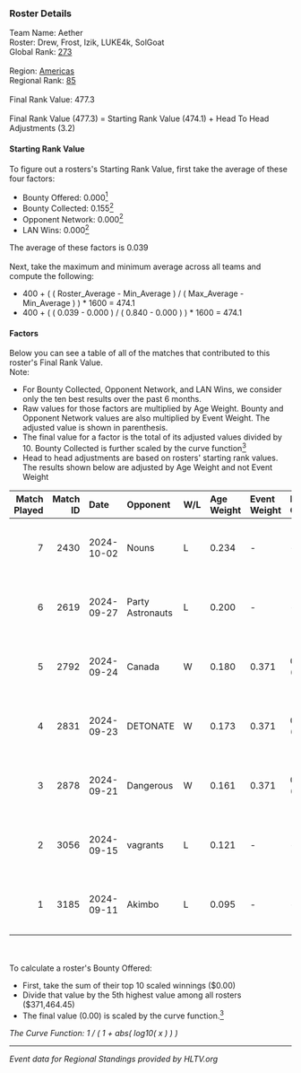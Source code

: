 ### Roster Details<br />
Team Name: Aether<br />
Roster: Drew, Frost, Izik, LUKE4k, SolGoat<br />
Global Rank: [273](../../standings_global_2025_02_24.md)<br />
<br />
Region: [Americas]( ../../standings_americas_2025_02_24.md)<br />
Regional Rank: [85]( ../../standings_americas_2025_02_24.md)<br />
<br />
Final Rank Value:  477.3<br />
<br />
Final Rank Value (477.3) = Starting Rank Value (474.1) + Head To Head Adjustments (3.2)<br />

#### Starting Rank Value<br />
To figure out a rosters's Starting Rank Value, first take the average of these four factors:<br />
- Bounty Offered: 0.000[<sup>1</sup>](#table2)
- Bounty Collected: 0.155[<sup>2</sup>](#table1)
- Opponent Network: 0.000[<sup>2</sup>](#table1)
- LAN Wins: 0.000[<sup>2</sup>](#table1)

The average of these factors is 0.039<br />
<br />
Next, take the maximum and minimum average across all teams and compute the following:<br />
- 400 + ( ( Roster_Average - Min_Average ) / ( Max_Average - Min_Average ) ) * 1600 = 474.1
- 400 + ( ( 0.039 - 0.000 ) / ( 0.840 - 0.000 ) ) * 1600 = 474.1


#### Factors<br />
Below you can see a table of all of the matches that contributed to this roster's Final Rank Value.<br />
Note:<br />

- For Bounty Collected, Opponent Network, and LAN Wins, we consider only the ten best results over the past 6 months.
- Raw values for those factors are multiplied by Age Weight. Bounty and Opponent Network values are also multiplied by Event Weight. The adjusted value is shown in parenthesis.
- The final value for a factor is the total of its adjusted values divided by 10. Bounty Collected is further scaled by the curve function[<sup>3</sup>](#curveFunction)
- Head to head adjustments are based on rosters' starting rank values. The results shown below are adjusted by Age Weight and not Event Weight
<span id="table1"></span><br />


| Match Played | Match ID | Date       | Opponent         | W/L | Age Weight | Event Weight | Bounty Collected | Opponent Network | LAN Wins  | H2H Adj. | Roster                               |
| -: | -: | :- | :- | :- | :- | :- | :- | :- | :- | -: | :- |
|            7 |     2430 | 2024-10-02 | Nouns            | L   | 0.234      | -            | -                | -                | -         |    -1.41 | Drew, Frost, Izik, LUKE4k, SolGoat   |
|            6 |     2619 | 2024-09-27 | Party Astronauts | L   | 0.200      | -            | -                | -                | -         |    -0.92 | AtomiK, Drew, Frost, LUKE4k, SolGoat |
|            5 |     2792 | 2024-09-24 | Canada           | W   | 0.180      | 0.371        | 0.001 (0.000)    | 0.045 (0.003)    | 0 (0.000) |     3.31 | AtomiK, Drew, Frost, LUKE4k, SolGoat |
|            4 |     2831 | 2024-09-23 | DETONATE         | W   | 0.173      | 0.371        | 0.000 (0.000)    | 0.007 (0.000)    | 0 (0.000) |     2.17 | AtomiK, Drew, Frost, LUKE4k, SolGoat |
|            3 |     2878 | 2024-09-21 | Dangerous        | W   | 0.161      | 0.371        | 0.000 (0.000)    | 0.000 (0.000)    | 0 (0.000) |     2.02 | AtomiK, Frost, Izik, LUKE4k, SolGoat |
|            2 |     3056 | 2024-09-15 | vagrants         | L   | 0.121      | -            | -                | -                | -         |    -1.04 | AtomiK, Drew, Frost, LUKE4k, SolGoat |
|            1 |     3185 | 2024-09-11 | Akimbo           | L   | 0.095      | -            | -                | -                | -         |    -0.88 | AtomiK, Drew, LUKE4k, RiFT, SolGoat  |

<br />
<span id="table2"></span><br />
To calculate a roster's Bounty Offered:<br />

- First, take the sum of their top 10 scaled winnings ($0.00)
- Divide that value by the 5th highest value among all rosters ($371,464.45)
- The final value (0.00) is scaled by the curve function.[<sup>3</sup>](#curveFunction)

<span id="curveFunction"></span>_The Curve Function: 1 / ( 1 + abs( log10( x ) ) )_<br />

---
_Event data for Regional Standings provided by HLTV.org_<br />
